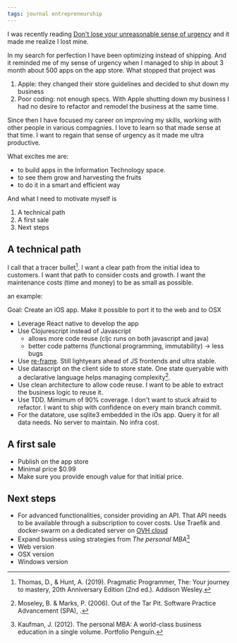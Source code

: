 ```yaml
---
tags: journal entrepreneurship
---
```


I was recently reading [Don't lose your unreasonable sense of
urgency](https://world.hey.com/dhh/don-t-lose-your-unreasonable-sense-of-urgency-b381699c)
and it made me realize I lost mine.

In my search for perfection I have been optimizing instead of
shipping. And it reminded me of my sense of urgency when I managed to
ship in about 3 month about 500 apps on the app store. What stopped
that project was

1. Apple: they changed their store guidelines and decided to shut down
   my business
2. Poor coding: not enough specs. With Apple shutting down my business
   I had no desire to refactor and remodel the business at the same time.

Since then I have focused my career on improving my skills, working
with other people in various compagnies. I love to learn so that made
sense at that time. I want to regain that sense of urgency as it made
me ultra productive.

What excites me are:

- to build apps in the Information Technology space.
- to see them grow and harvesting the fruits
- to do it in a smart and efficient way

And what I need to motivate myself is

1. A technical path
2. A first sale
3. Next steps

## A technical path

I call that a tracer bullet[^1]. I want a clear path from the initial
idea to customers. I want that path to consider costs and growth. I
want the maintenance costs (time and money) to be as small as possible.

an example:

Goal: Create an iOS app. Make it possible to port it to the web and to OSX

- Leverage React native to develop the app
- Use Clojurescript instead of Javascript
  - allows more code reuse (cljc runs on both javascript and java)
  - better code patterns (functional programming, immutability) ->
    less bugs
- Use [re-frame](https://day8.github.io/re-frame/). Still lightyears
  ahead of JS frontends and ultra stable.
- Use datascript on the client side to store state. One state
  queryable with a declarative language helps managing complexity[^2].
- Use clean architecture to allow code reuse. I want to be able to
  extract the business logic to reuse it.
- Use TDD. Mimimum of 90% coverage. I don't want to stuck afraid to
  refactor. I want to ship with confidence on every main branch commit.
- For the datatore, use sqlite3 embedded in the iOs app. Query it for
  all data needs. No server to maintain. No infra cost.

## A first sale

- Publish on the app store
- Minimal price $0.99
- Make sure you provide enough value for that initial price.

## Next steps

- For advanced functionalities, consider providing an API. That API
  needs to be available through a subscription to cover costs. Use
  Traefik and docker-swarm on a dedicated server on [OVH cloud](https://www.ovhcloud.com)
- Expand business using strategies from *The personal MBA*[^3]
- Web version
- OSX version
- Windows version

[^1]: Thomas, D., & Hunt, A. (2019). Pragmatic Programmer, The: Your journey to mastery, 20th Anniversary Edition (2nd ed.). Addison Wesley.

[^2]: Moseley, B. & Marks, P. (2006). Out of the Tar Pit. Software Practice Advancement (SPA), .

[^3]: Kaufman, J. (2012). The personal MBA: A world-class business education in a single volume. Portfolio Penguin.
